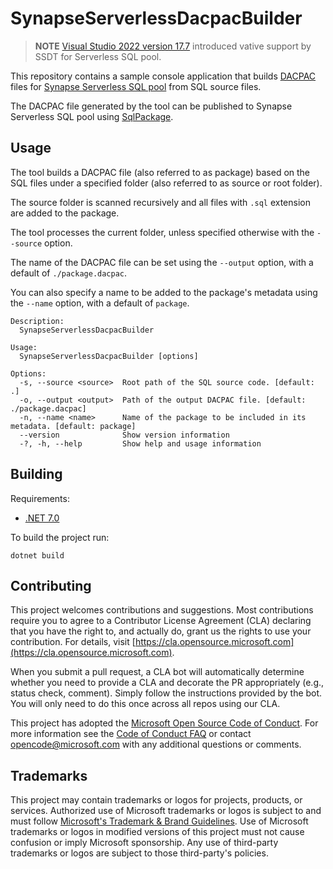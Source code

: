 # SynapseServerlessDacpacBuilder

> **NOTE**
> [Visual Studio 2022 version 17.7](https://learn.microsoft.com/en-us/visualstudio/releases/2022/release-notes) introduced vative support by SSDT for Serverless SQL pool.

This repository contains a sample console application that builds [DACPAC](https://learn.microsoft.com/en-us/sql/relational-databases/data-tier-applications/data-tier-applications) files for [Synapse Serverless SQL pool](https://learn.microsoft.com/en-us/azure/synapse-analytics/sql/on-demand-workspace-overview) from SQL source files.

The DACPAC file generated by the tool can be published to Synapse Serverless SQL pool using [SqlPackage](https://learn.microsoft.com/en-us/sql/tools/sqlpackage/sqlpackage-for-azure-synapse-analytics).

## Usage

The tool builds a DACPAC file (also referred to as package) based on the SQL files under a specified folder (also referred to as source or root folder).

The source folder is scanned recursively and all files with `.sql` extension are added to the package.

The tool processes the current folder, unless specified otherwise with the `--source` option.

The name of the DACPAC file can be set using the `--output` option, with a default of `./package.dacpac`.

You can also specify a name to be added to the package's metadata using the `--name` option, with a default of `package`.

```text
Description:
  SynapseServerlessDacpacBuilder

Usage:
  SynapseServerlessDacpacBuilder [options]

Options:
  -s, --source <source>  Root path of the SQL source code. [default: .]
  -o, --output <output>  Path of the output DACPAC file. [default: ./package.dacpac]
  -n, --name <name>      Name of the package to be included in its metadata. [default: package]
  --version              Show version information
  -?, -h, --help         Show help and usage information
```

## Building

Requirements:

- [.NET 7.0](https://dotnet.microsoft.com/en-us/download/dotnet/7.0)

To build the project run:

```shell
dotnet build
```

## Contributing

This project welcomes contributions and suggestions.  Most contributions require you to agree to a
Contributor License Agreement (CLA) declaring that you have the right to, and actually do, grant us
the rights to use your contribution. For details, visit [https://cla.opensource.microsoft.com](https://cla.opensource.microsoft.com).

When you submit a pull request, a CLA bot will automatically determine whether you need to provide
a CLA and decorate the PR appropriately (e.g., status check, comment). Simply follow the instructions
provided by the bot. You will only need to do this once across all repos using our CLA.

This project has adopted the [Microsoft Open Source Code of Conduct](https://opensource.microsoft.com/codeofconduct/).
For more information see the [Code of Conduct FAQ](https://opensource.microsoft.com/codeofconduct/faq/) or
contact [opencode@microsoft.com](mailto:opencode@microsoft.com) with any additional questions or comments.

## Trademarks

This project may contain trademarks or logos for projects, products, or services. Authorized use of Microsoft 
trademarks or logos is subject to and must follow 
[Microsoft's Trademark & Brand Guidelines](https://www.microsoft.com/en-us/legal/intellectualproperty/trademarks/usage/general).
Use of Microsoft trademarks or logos in modified versions of this project must not cause confusion or imply Microsoft sponsorship.
Any use of third-party trademarks or logos are subject to those third-party's policies.
